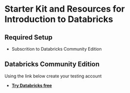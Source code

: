 # Starter Kit and Resources for Introduction to Databricks

## Required Setup

- Subscrition to Databricks Community Edition
 

## Databricks Community Edition

Using the link below create your testing account
- **[Try Databricks free](https://www.databricks.com/try-databricks#account)**
 

